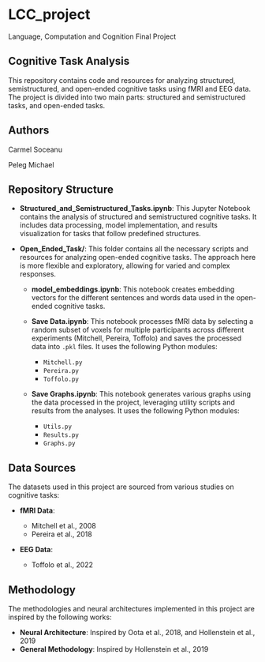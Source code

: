 # LCC_project
Language, Computation and Cognition Final Project

## Cognitive Task Analysis

This repository contains code and resources for analyzing structured, semistructured, and open-ended cognitive tasks using fMRI and EEG data. The project is divided into two main parts: structured and semistructured tasks, and open-ended tasks.

## Authors

Carmel Soceanu

Peleg Michael

## Repository Structure

- **Structured_and_Semistructured_Tasks.ipynb**: This Jupyter Notebook contains the analysis of structured and semistructured cognitive tasks. It includes data processing, model implementation, and results visualization for tasks that follow predefined structures.

- **Open_Ended_Task/**: This folder contains all the necessary scripts and resources for analyzing open-ended cognitive tasks. The approach here is more flexible and exploratory, allowing for varied and complex responses.

  - **model_embeddings.ipynb**: This notebook creates embedding vectors for the different sentences and words data used in the open-ended cognitive tasks.
  
  - **Save Data.ipynb**: This notebook processes fMRI data by selecting a random subset of voxels for multiple participants across different experiments (Mitchell, Pereira, Toffolo) and saves the processed data into `.pkl` files. It uses the following Python modules:
    - `Mitchell.py`
    - `Pereira.py`
    - `Toffolo.py`
  
  - **Save Graphs.ipynb**: This notebook generates various graphs using the data processed in the project, leveraging utility scripts and results from the analyses. It uses the following Python modules:
    - `Utils.py`
    - `Results.py`
    - `Graphs.py`

## Data Sources

The datasets used in this project are sourced from various studies on cognitive tasks:

- **fMRI Data**: 
  - Mitchell et al., 2008
  - Pereira et al., 2018

- **EEG Data**:
  - Toffolo et al., 2022

## Methodology

The methodologies and neural architectures implemented in this project are inspired by the following works:

- **Neural Architecture**: Inspired by Oota et al., 2018, and Hollenstein et al., 2019
- **General Methodology**: Inspired by Hollenstein et al., 2019
